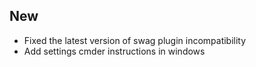 ## New

- Fixed the latest version of swag plugin incompatibility
- Add settings cmder instructions in windows
